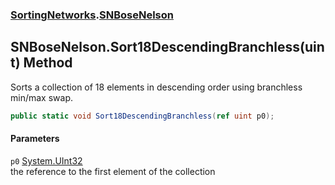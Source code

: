 ### [SortingNetworks](SortingNetworks.md 'SortingNetworks').[SNBoseNelson](SortingNetworks_SNBoseNelson.md 'SortingNetworks.SNBoseNelson')
## SNBoseNelson.Sort18DescendingBranchless(uint) Method
Sorts a collection of 18 elements in descending order using branchless min/max swap.  
```csharp
public static void Sort18DescendingBranchless(ref uint p0);
```
#### Parameters
<a name='SortingNetworks_SNBoseNelson_Sort18DescendingBranchless(uint)_p0'></a>
`p0` [System.UInt32](https://docs.microsoft.com/en-us/dotnet/api/System.UInt32 'System.UInt32')  
the reference to the first element of the collection
  
